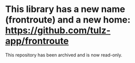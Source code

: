 # This library has a new name (frontroute) and a new home: https://github.com/tulz-app/frontroute

This repository has been archived and is now read-only.
